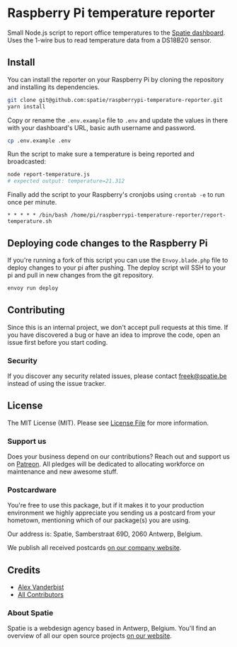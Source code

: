 # Raspberry Pi temperature reporter

Small Node.js script to report office temperatures to the [Spatie dashboard](https://github.com/spatie/dashboard.spatie.be). Uses the 1-wire bus to read temperature data from a DS18B20 sensor.

## Install

You can install the reporter on your Raspberry Pi by cloning the repository and installing its dependencies.

```bash
git clone git@github.com:spatie/raspberrypi-temperature-reporter.git
yarn install
```

Copy or rename the `.env.example` file to `.env` and update the values in there with your dashboard's URL, basic auth username and password.

```bash
cp .env.example .env
```

Run the script to make sure a temperature is being reported and broadcasted:

```bash
node report-temperature.js
# expected output: temperature=21.312
```

Finally add the script to your Raspberry's cronjobs using `crontab -e` to run once per minute.

```
* * * * * /bin/bash /home/pi/raspberrypi-temperature-reporter/report-temperature.sh
```

## Deploying code changes to the Raspberry Pi

If you're running a fork of this script you can use the `Envoy.blade.php` file to deploy changes to your pi after pushing.
The deploy script will SSH to your pi and pull in new changes from the git repository.

```bash
envoy run deploy
```

## Contributing

Since this is an internal project, we don't accept pull requests at this time. If you have discovered a bug or have an idea to improve the code, open an issue first before you start coding.

### Security

If you discover any security related issues, please contact freek@spatie.be instead of using the issue tracker.

## License

The MIT License (MIT). Please see [License File](LICENSE.md) for more information.

### Support us

Does your business depend on our contributions? Reach out and support us on [Patreon](https://www.patreon.com/spatie).
All pledges will be dedicated to allocating workforce on maintenance and new awesome stuff.

### Postcardware

You're free to use this package, but if it makes it to your production environment we highly appreciate you sending us a postcard from your hometown, mentioning which of our package(s) you are using.

Our address is: Spatie, Samberstraat 69D, 2060 Antwerp, Belgium.

We publish all received postcards [on our company website](https://spatie.be/en/opensource/postcards).

## Credits

- [Alex Vanderbist](https://github.com/AlexVanderbist)
- [All Contributors](../../contributors)

### About Spatie

Spatie is a webdesign agency based in Antwerp, Belgium. You'll find an overview of all our open source projects [on our website](https://spatie.be/opensource).
